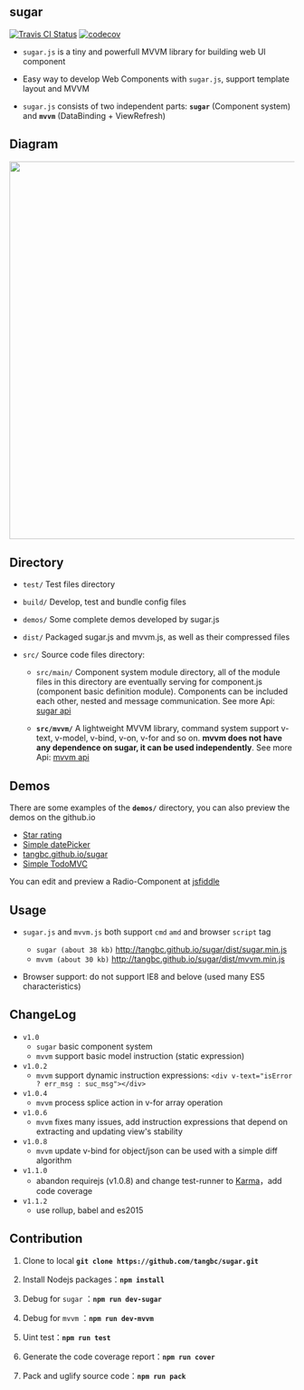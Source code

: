 ## sugar

[![Travis CI Status](https://travis-ci.org/tangbc/sugar.svg?branch=master)](https://travis-ci.org/tangbc/sugar)
[![codecov](https://codecov.io/gh/tangbc/sugar/branch/master/graph/badge.svg)](https://codecov.io/gh/tangbc/sugar)

* `sugar.js` is a tiny and powerfull MVVM library for building web UI component

* Easy way to develop Web Components with `sugar.js`, support template layout and MVVM

* `sugar.js` consists of two independent parts: **`sugar`** (Component system) and **`mvvm`** (DataBinding + ViewRefresh)


## Diagram

<img src="http://7xodrz.com1.z0.glb.clouddn.com/sugar-constructor-en" width="666">


## Directory

* `test/` Test files directory

* `build/` Develop, test and bundle config files

* `demos/` Some complete demos developed by sugar.js

* `dist/` Packaged sugar.js and mvvm.js, as well as their compressed files

* `src/` Source code files directory:

	* `src/main/` Component system module directory, all of the module files in this directory are eventually serving for component.js (component basic definition module). Components can be included each other, nested and message communication. See more Api: [sugar api](http://tangbc.github.io/sugar/sugar.html)

	* **`src/mvvm/`** A lightweight MVVM library, command system support v-text, v-model, v-bind, v-on, v-for and so on. **mvvm does not have any dependence on sugar, it can be used independently**. See more Api: [mvvm api](http://tangbc.github.io/sugar/mvvm.html)


## Demos

There are some examples of the **`demos/`** directory, you can also preview the demos on the github.io

* [Star rating](http://tangbc.github.io/sugar/demos/star)
* [Simple datePicker](http://tangbc.github.io/sugar/demos/date)
* [tangbc.github.io/sugar](http://tangbc.github.io/sugar)
* [Simple TodoMVC](http://tangbc.github.io/sugar/demos/todoMVC)

You can edit and preview a Radio-Component at [jsfiddle](https://jsfiddle.net/tangbc/may7jzb4/6/)


## Usage

* `sugar.js` and `mvvm.js` both support `cmd` `amd` and browser `script` tag
	* `sugar (about 38 kb)` http://tangbc.github.io/sugar/dist/sugar.min.js
	* `mvvm (about 30 kb)` http://tangbc.github.io/sugar/dist/mvvm.min.js

* Browser support: do not support IE8 and belove (used many ES5 characteristics)


## ChangeLog

* `v1.0`
	* `sugar` basic component system
	* `mvvm` support basic model instruction (static expression)
* `v1.0.2`
	* `mvvm` support dynamic instruction expressions: `<div v-text="isError ? err_msg : suc_msg"></div>`
* `v1.0.4`
	* `mvvm` process splice action in v-for array operation
* `v1.0.6`
	* `mvvm` fixes many issues, add instruction expressions that depend on extracting and updating view's stability
* `v1.0.8`
	* `mvvm` update v-bind for object/json can be used with a simple diff algorithm
* `v1.1.0`
	* abandon requirejs (v1.0.8) and change test-runner to [Karma](https://github.com/karma-runner/karma)，add code coverage
* `v1.1.2`
	* use rollup, babel and es2015


## Contribution

1. Clone to local **`git clone https://github.com/tangbc/sugar.git`**

2. Install Nodejs packages：**`npm install`**

3. Debug for `sugar` ：**`npm run dev-sugar`**

4. Debug for `mvvm` ：**`npm run dev-mvvm`**

5. Uint test：**`npm run test`**

6. Generate the code coverage report：**`npm run cover`**

7. Pack and uglify source code：**`npm run pack`**
